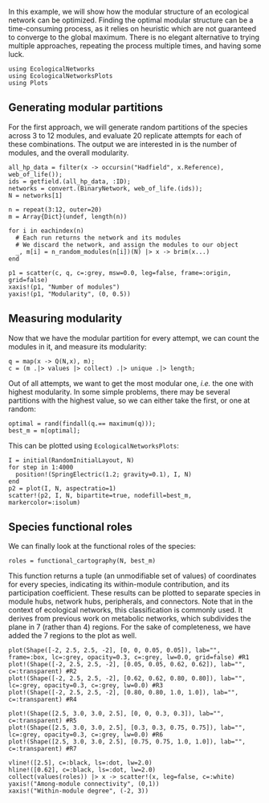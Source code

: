 In this example, we will show how the modular structure of an ecological network
can be optimized. Finding the optimal modular structure can be a time-consuming
process, as it relies on heuristic which are not guaranteed to converge to the
global maximum. There is no elegant alternative to trying multiple approaches,
repeating the process multiple times, and having some luck.

```@example modularity
using EcologicalNetworks
using EcologicalNetworksPlots
using Plots
```

## Generating modular partitions

For the first approach, we will generate random partitions of the species across
3 to 12 modules, and evaluate 20 replicate attempts for each of these
combinations. The output we are interested in is the number of modules, and the
overall modularity.

```@example modularity
all_hp_data = filter(x -> occursin("Hadfield", x.Reference), web_of_life());
ids = getfield.(all_hp_data, :ID);
networks = convert.(BinaryNetwork, web_of_life.(ids));
N = networks[1]

n = repeat(3:12, outer=20)
m = Array{Dict}(undef, length(n))

for i in eachindex(n)
  # Each run returns the network and its modules
  # We discard the network, and assign the modules to our object
  _, m[i] = n_random_modules(n[i])(N) |> x -> brim(x...)
end
```

```@example modularity
p1 = scatter(c, q, c=:grey, msw=0.0, leg=false, frame=:origin, grid=false)
xaxis!(p1, "Number of modules")
yaxis!(p1, "Modularity", (0, 0.5))
```

## Measuring modularity

Now that we have the modular partition for every attempt, we can count the
modules in it, and measure its modularity:

```@example modularity
q = map(x -> Q(N,x), m);
c = (m .|> values |> collect) .|> unique .|> length;
```

Out of all attempts, we want to get the most modular one, *i.e.* the one with
highest modularity. In some simple problems, there may be several partitions
with the highest value, so we can either take the first, or one at random:

```@example modularity
optimal = rand(findall(q.== maximum(q)));
best_m = m[optimal];
```

This can be plotted using `EcologicalNetworksPlots`:

```@example modularity
I = initial(RandomInitialLayout, N)
for step in 1:4000
  position!(SpringElectric(1.2; gravity=0.1), I, N)
end
p2 = plot(I, N, aspectratio=1)
scatter!(p2, I, N, bipartite=true, nodefill=best_m, markercolor=:isolum)
```

## Species functional roles

We can finally look at the functional roles of the species:

```@example modularity
roles = functional_cartography(N, best_m)
```

This function returns a tuple (an unmodifiable set of values) of coordinates for
every species, indicating its within-module contribution, and its participation
coefficient. These results can be plotted to separate species in module hubs,
network hubs, peripherals, and connectors. Note that in the context of
ecological networks, this classification is commonly used. It derives from
previous work on metabolic networks, which subdivides the plane in 7 (rather
than 4) regions. For the sake of completeness, we have added the 7 regions to
the plot as well.

```@example modularity
plot(Shape([-2, 2.5, 2.5, -2], [0, 0, 0.05, 0.05]), lab="", frame=:box, lc=:grey, opacity=0.3, c=:grey, lw=0.0, grid=false) #R1
plot!(Shape([-2, 2.5, 2.5, -2], [0.05, 0.05, 0.62, 0.62]), lab="", c=:transparent) #R2
plot!(Shape([-2, 2.5, 2.5, -2], [0.62, 0.62, 0.80, 0.80]), lab="", lc=:grey, opacity=0.3, c=:grey, lw=0.0) #R3
plot!(Shape([-2, 2.5, 2.5, -2], [0.80, 0.80, 1.0, 1.0]), lab="", c=:transparent) #R4

plot!(Shape([2.5, 3.0, 3.0, 2.5], [0, 0, 0.3, 0.3]), lab="", c=:transparent) #R5
plot!(Shape([2.5, 3.0, 3.0, 2.5], [0.3, 0.3, 0.75, 0.75]), lab="", lc=:grey, opacity=0.3, c=:grey, lw=0.0) #R6
plot!(Shape([2.5, 3.0, 3.0, 2.5], [0.75, 0.75, 1.0, 1.0]), lab="", c=:transparent) #R7

vline!([2.5], c=:black, ls=:dot, lw=2.0)
hline!([0.62], c=:black, ls=:dot, lw=2.0)
collect(values(roles)) |> x -> scatter!(x, leg=false, c=:white)
yaxis!("Among-module connectivity", (0,1))
xaxis!("Within-module degree", (-2, 3))
```
